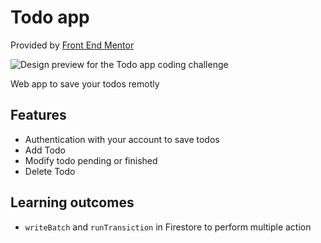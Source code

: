# Todo app

Provided by [Front End Mentor](https://frontendmentor.io)

![Design preview for the Todo app coding challenge](./design/desktop-preview.jpg)

Web app to save your todos remotly

## Features

- Authentication with your account to save todos
- Add Todo
- Modify todo pending or finished
- Delete Todo

## Learning outcomes

- `writeBatch` and `runTransiction` in Firestore to perform multiple action
